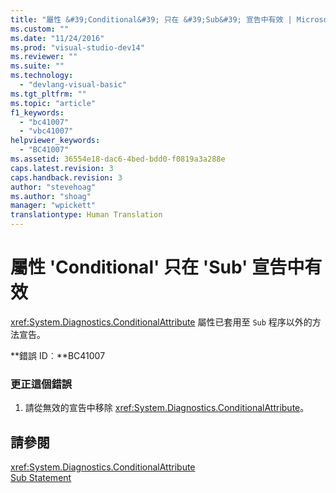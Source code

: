 ```yaml
---
title: "屬性 &#39;Conditional&#39; 只在 &#39;Sub&#39; 宣告中有效 | Microsoft Docs"
ms.custom: ""
ms.date: "11/24/2016"
ms.prod: "visual-studio-dev14"
ms.reviewer: ""
ms.suite: ""
ms.technology: 
  - "devlang-visual-basic"
ms.tgt_pltfrm: ""
ms.topic: "article"
f1_keywords: 
  - "bc41007"
  - "vbc41007"
helpviewer_keywords: 
  - "BC41007"
ms.assetid: 36554e18-dac6-4bed-bdd0-f0819a3a288e
caps.latest.revision: 3
caps.handback.revision: 3
author: "stevehoag"
ms.author: "shoag"
manager: "wpickett"
translationtype: Human Translation
---
```

# 屬性 &#39;Conditional&#39; 只在 &#39;Sub&#39; 宣告中有效
<xref:System.Diagnostics.ConditionalAttribute> 屬性已套用至 `Sub` 程序以外的方法宣告。  
  
 **錯誤 ID︰**BC41007  
  
### 更正這個錯誤  
  
1.  請從無效的宣告中移除 <xref:System.Diagnostics.ConditionalAttribute>。  
  
## 請參閱  
 <xref:System.Diagnostics.ConditionalAttribute>   
 [Sub Statement](../../visual-basic/language-reference/statements/sub-statement.md)